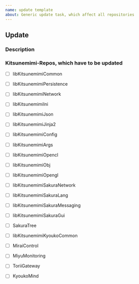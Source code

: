 ```yaml
---
name: update template
about: Generic update task, which affect all repositories
---
```


## Update

### Description

### Kitsunemimi-Repos, which have to be updated

- [ ] libKitsunemimiCommon
- [ ] libKitsunemimiPersistence
- [ ] libKitsunemimiNetwork
- [ ] libKitsunemimiIni
- [ ] libKitsunemimiJson
- [ ] libKitsunemimiJinja2
- [ ] libKitsunemimiConfig
- [ ] libKitsunemimiArgs
- [ ] libKitsunemimiOpencl
- [ ] libKitsunemimiObj
- [ ] libKitsunemimiOpengl
- [ ] libKitsunemimiSakuraNetwork
- [ ] libKitsunemimiSakuraLang
- [ ] libKitsunemimiSakuraMessaging
- [ ] libKitsunemimiSakuraGui

- [ ] SakuraTree

- [ ] libKitsunemimiKyoukoCommon
- [ ] MiraiControl
- [ ] MiyuMonitoring
- [ ] ToriiGateway
- [ ] KyoukoMind
